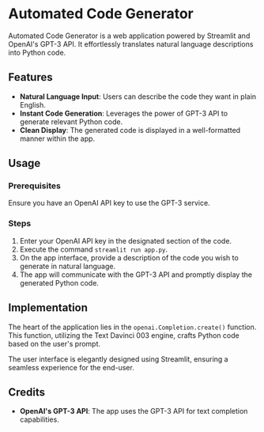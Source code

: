 # Automated Code Generator

Automated Code Generator is a web application powered by Streamlit and OpenAI's GPT-3 API. It effortlessly translates natural language descriptions into Python code.

## Features

- **Natural Language Input**: Users can describe the code they want in plain English.
- **Instant Code Generation**: Leverages the power of GPT-3 API to generate relevant Python code.
- **Clean Display**: The generated code is displayed in a well-formatted manner within the app.

## Usage

### Prerequisites

Ensure you have an OpenAI API key to use the GPT-3 service.

### Steps

1. Enter your OpenAI API key in the designated section of the code.
2. Execute the command `streamlit run app.py`.
3. On the app interface, provide a description of the code you wish to generate in natural language.
4. The app will communicate with the GPT-3 API and promptly display the generated Python code.

## Implementation

The heart of the application lies in the `openai.Completion.create()` function. This function, utilizing the Text Davinci 003 engine, crafts Python code based on the user's prompt.

The user interface is elegantly designed using Streamlit, ensuring a seamless experience for the end-user.

## Credits

- **OpenAI's GPT-3 API**: The app uses the GPT-3 API for text completion capabilities.

